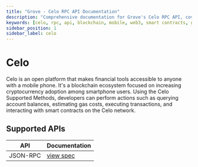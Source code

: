 ```yaml
---
title: "Grove - Celo RPC API Documentation"
description: "Comprehensive documentation for Grove's Celo RPC API, covering endpoint details and integration strategies for blockchain developers."
keywords: [celo, rpc, api, blockchain, mobile, web3, smart contracts, grove, pocket, pokt]
sidebar_position: 1
sidebar_label: celo
---
```


# Celo 

Celo is an open platform that makes financial tools accessible to anyone with a mobile phone. It's a blockchain ecosystem focused on increasing cryptocurrency adoption among smartphone users. Using the Celo Supported Methods, developers can perform actions such as querying account balances, estimating gas costs, executing transactions, and interacting with smart contracts on the Celo network.

## Supported APIs

| API      | Documentation                      |
| -------- | ---------------------------------- |
| JSON-RPC | [view spec](../grove-api/api-definition/definition#json-rpc-supported-methods) |
